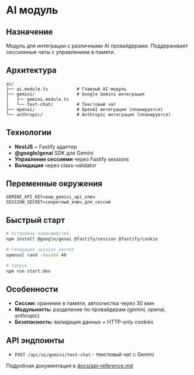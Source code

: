 # AI модуль

## Назначение
Модуль для интеграции с различными AI провайдерами. Поддерживает сессионные чаты с управлением в памяти.

## Архитектура
```
ai/
├── ai.module.ts           # Главный AI модуль
├── gemini/                # Google Gemini интеграция
│   ├── gemini.module.ts
│   └── text-chat/         # Текстовый чат
├── openai/                # OpenAI интеграция (планируется)
└── anthropic/             # Anthropic интеграция (планируется)
```

## Технологии
- **NestJS** + Fastify адаптер
- **@google/genai** SDK для Gemini
- **Управление сессиями** через Fastify sessions
- **Валидация** через class-validator

## Переменные окружения
```env
GEMINI_API_KEY=ваш_gemini_api_ключ
SESSION_SECRET=секретный_ключ_для_сессий
```

## Быстрый старт
```bash
# Установка зависимостей
npm install @google/genai @fastify/session @fastify/cookie

# Генерация session secret
openssl rand -base64 48

# Запуск
npm run start:dev
```

## Особенности
- **Сессии:** хранение в памяти, автоочистка через 30 мин
- **Модульность:** разделение по провайдерам (gemini, openai, anthropic)  
- **Безопасность:** валидация данных + HTTP-only cookies

## API эндпоинты
- `POST /api/ai/gemini/text-chat` - текстовый чат с Gemini

Подробная документация в [docs/api-reference.md](../../docs/api-reference.md)